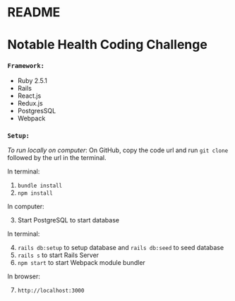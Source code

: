 # README
# Notable Health Coding Challenge

### `Framework:`

* Ruby 2.5.1
* Rails
* React.js
* Redux.js
* PostgresSQL
* Webpack

### `Setup:`
*To run locally on computer*:
On GitHub, copy the code url and run `git clone` followed by the url in the terminal.

In terminal: 
 1. `bundle install`
 2. `npm install`
 
In computer: 

 3. Start PostgreSQL to start database
 
In terminal: 

 4. `rails db:setup` to setup database and `rails db:seed` to seed database
 5. `rails s` to start Rails Server
 6. `npm start` to start Webpack module bundler

In browser: 

 7. `http://localhost:3000`
